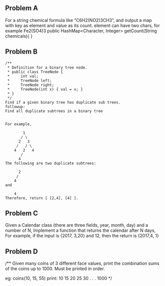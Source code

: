 Problem A
-----------
For a string chemical formula like “C6H2(NO2)3CH3”, and output a map with key as element and value as its count. 
element can have two chars, for example Fe2(SO4)3 
public HashMap<Character, Integer> getCount(String chemicals){ 
}

Problem B
-----------
```
/**
 * Definition for a binary tree node.
 * public class TreeNode {
 *     int val;
 *     TreeNode left;
 *     TreeNode right;
 *     TreeNode(int x) { val = x; }
 * }
 */
Find if a given binary tree has duplicate sub trees. 
followup: 
Find all duplicate subtrees in a binary tree


For example,

        1
       / \
      2   3
     /   / \
    4   2   4
       /
      4
The following are two duplicate subtrees:

      2
     /
    4
and

    4
Therefore, return [ [2,4], [4] ].
````

Problem C
----------
Given a Calendar class (there are three fields, year, month, day) and a number of N, 
Implement a function that returns the calendar after N days, 
For example, if the input is {2017, 3,20} and 12, then the return is {2017,4, 1}


Problem D
-----------
/** 
Given many coins of 3 different face values, print the combination sums of the coins up to 1000. Must be printed in order. 

eg: coins(10, 15, 55) 
print: 
10 
15 
20 
25 
30 
. 
. 
. 
1000 
*/




